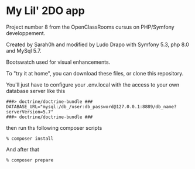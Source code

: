 
# My Lil' 2DO app

Project number 8 from the OpenClassRooms cursus on PHP/Symfony developpement.

Created by Sarah0h and modified by Ludo Drapo with Symfony 5.3, php 8.0 and MySql 5.7.

Bootswatch used for visual enhancements.

To "try it at home", you can download these files, or clone this repository.

You'll just have to configure your .env.local with the access to your own database server like this
```
###> doctrine/doctrine-bundle ###
DATABASE_URL="mysql:/db_/user:db_password@127.0.0.1:8889/db_name?serverVersion=5.7"
###> doctrine/doctrine-bundle ###
```
then run ths following composer scripts
```
% composer install
```
And after that
```
% composer prepare
```


